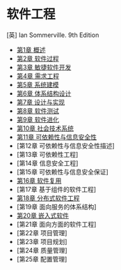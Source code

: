 # 软件工程

[英] Ian Sommerville. 9th Edition

- [第1章 概述](chapter1_zh.md)
- [第2章 软件过程](chapter2_zh.md)
- [第3章 敏捷软件开发](chapter3_zh.md)
- [第4章 需求工程](chapter4_zh.md)
- [第5章 系统建模](chapter5_zh.md)
- [第6章 体系结构设计](chapter6_zh.md)
- [第7章 设计与实现](chapter7_zh.md)
- [第8章 软件测试](chapter8_zh.md)
- [第9章 软件进化](chapter9_zh.md)
- [第10章 社会技术系统](chapter10_zh.md)
- [第11章 可依赖性与信息安全性](chapter11_zh.md)
- [第12章 可依赖性与信息安全性描述]
- [第13章 可依赖性工程]
- [第14章 信息安全工程]
- [第15章 可依赖性与信息安全保证]
- [第16章 软件复用](chapter16_zh.md)
- [第17章 基于组件的软件工程]
- [第18章 分布式软件工程](chapter18_zh.md)
- [第19章 面向服务的体系结构]
- [第20章 嵌入式软件](chapter20_zh.md)
- [第21章 面向方面的软件工程]
- [第22章 项目管理]
- [第23章 项目规划]
- [第24章 质量管理]
- [第25章 配置管理]